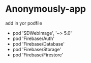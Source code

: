 # Anonymously-app
add in yor podfile 
  -  pod 'SDWebImage', '~> 5.0'
  -  pod 'Firebase/Auth'
  -  pod 'Firebase/Database'
  -  pod 'Firebase/Storage'
  -  pod 'Firebase/Firestore'
